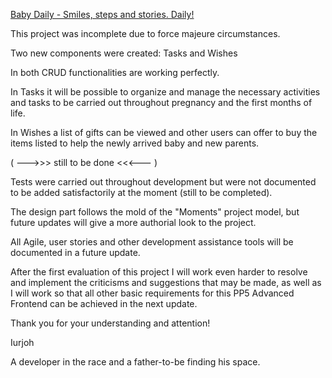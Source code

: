 [Baby Daily - Smiles, steps and stories. Daily!](https://iurjoh-baby-daily-backend-api-1674476236b8.herokuapp.com/)



This project was incomplete due to force majeure circumstances.

Two new components were created: Tasks and Wishes

In both CRUD functionalities are working perfectly.

In Tasks it will be possible to organize and manage the necessary activities and tasks to be carried out throughout pregnancy and the first months of life.

In Wishes a list of gifts can be viewed and other users can offer to buy the items listed to help the newly arrived baby and new parents.



( --->>> still to be done <<<--- )

Tests were carried out throughout development but were not documented to be added satisfactorily at the moment (still to be completed).

The design part follows the mold of the "Moments" project model, but future updates will give a more authorial look to the project.

All Agile, user stories and other development assistance tools will be documented in a future update.

After the first evaluation of this project I will work even harder to resolve and implement the criticisms and suggestions that may be made, as well as I will work so that all other basic requirements for this PP5 Advanced Frontend can be achieved in the next update.

Thank you for your understanding and attention!

Iurjoh

A developer in the race and a father-to-be finding his space.